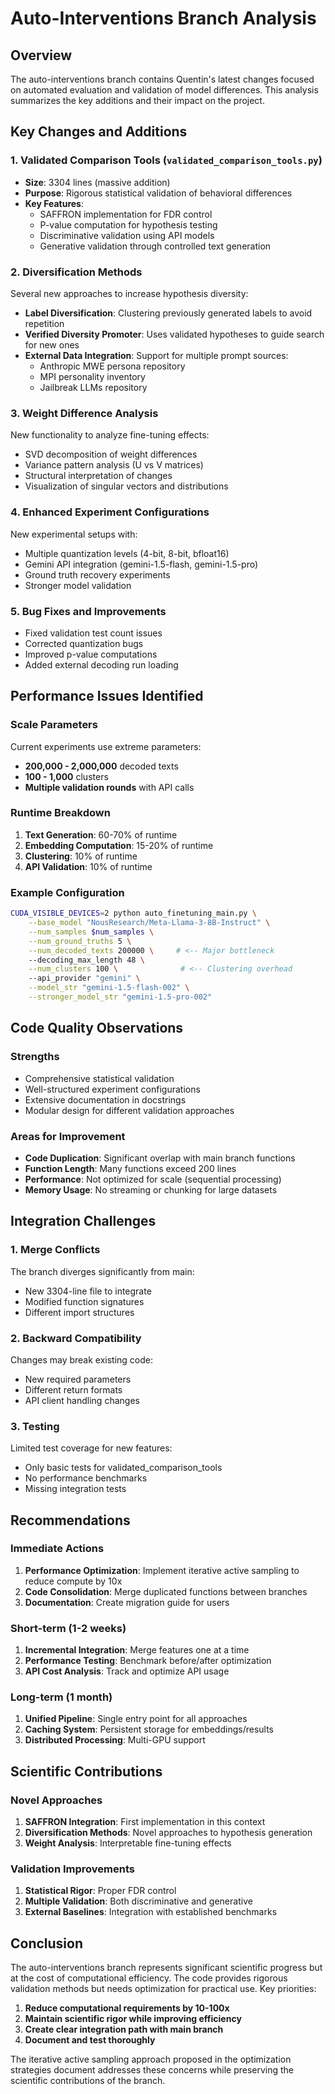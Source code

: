 # Auto-Interventions Branch Analysis

## Overview
The auto-interventions branch contains Quentin's latest changes focused on automated evaluation and validation of model differences. This analysis summarizes the key additions and their impact on the project.

## Key Changes and Additions

### 1. **Validated Comparison Tools** (`validated_comparison_tools.py`)
- **Size**: 3304 lines (massive addition)
- **Purpose**: Rigorous statistical validation of behavioral differences
- **Key Features**:
  - SAFFRON implementation for FDR control
  - P-value computation for hypothesis testing
  - Discriminative validation using API models
  - Generative validation through controlled text generation

### 2. **Diversification Methods**
Several new approaches to increase hypothesis diversity:
- **Label Diversification**: Clustering previously generated labels to avoid repetition
- **Verified Diversity Promoter**: Uses validated hypotheses to guide search for new ones
- **External Data Integration**: Support for multiple prompt sources:
  - Anthropic MWE persona repository
  - MPI personality inventory
  - Jailbreak LLMs repository

### 3. **Weight Difference Analysis**
New functionality to analyze fine-tuning effects:
- SVD decomposition of weight differences
- Variance pattern analysis (U vs V matrices)
- Structural interpretation of changes
- Visualization of singular vectors and distributions

### 4. **Enhanced Experiment Configurations**
New experimental setups with:
- Multiple quantization levels (4-bit, 8-bit, bfloat16)
- Gemini API integration (gemini-1.5-flash, gemini-1.5-pro)
- Ground truth recovery experiments
- Stronger model validation

### 5. **Bug Fixes and Improvements**
- Fixed validation test count issues
- Corrected quantization bugs
- Improved p-value computations
- Added external decoding run loading

## Performance Issues Identified

### Scale Parameters
Current experiments use extreme parameters:
- **200,000 - 2,000,000** decoded texts
- **100 - 1,000** clusters
- **Multiple validation rounds** with API calls

### Runtime Breakdown
1. **Text Generation**: 60-70% of runtime
2. **Embedding Computation**: 15-20% of runtime
3. **Clustering**: 10% of runtime
4. **API Validation**: 10% of runtime

### Example Configuration
```bash
CUDA_VISIBLE_DEVICES=2 python auto_finetuning_main.py \
    --base_model "NousResearch/Meta-Llama-3-8B-Instruct" \
    --num_samples $num_samples \
    --num_ground_truths 5 \
    --num_decoded_texts 200000 \     # <-- Major bottleneck
    --decoding_max_length 48 \
    --num_clusters 100 \              # <-- Clustering overhead
    --api_provider "gemini" \
    --model_str "gemini-1.5-flash-002" \
    --stronger_model_str "gemini-1.5-pro-002"
```

## Code Quality Observations

### Strengths
- Comprehensive statistical validation
- Well-structured experiment configurations
- Extensive documentation in docstrings
- Modular design for different validation approaches

### Areas for Improvement
- **Code Duplication**: Significant overlap with main branch functions
- **Function Length**: Many functions exceed 200 lines
- **Performance**: Not optimized for scale (sequential processing)
- **Memory Usage**: No streaming or chunking for large datasets

## Integration Challenges

### 1. **Merge Conflicts**
The branch diverges significantly from main:
- New 3304-line file to integrate
- Modified function signatures
- Different import structures

### 2. **Backward Compatibility**
Changes may break existing code:
- New required parameters
- Different return formats
- API client handling changes

### 3. **Testing**
Limited test coverage for new features:
- Only basic tests for validated_comparison_tools
- No performance benchmarks
- Missing integration tests

## Recommendations

### Immediate Actions
1. **Performance Optimization**: Implement iterative active sampling to reduce compute by 10x
2. **Code Consolidation**: Merge duplicated functions between branches
3. **Documentation**: Create migration guide for users

### Short-term (1-2 weeks)
1. **Incremental Integration**: Merge features one at a time
2. **Performance Testing**: Benchmark before/after optimization
3. **API Cost Analysis**: Track and optimize API usage

### Long-term (1 month)
1. **Unified Pipeline**: Single entry point for all approaches
2. **Caching System**: Persistent storage for embeddings/results
3. **Distributed Processing**: Multi-GPU support

## Scientific Contributions

### Novel Approaches
1. **SAFFRON Integration**: First implementation in this context
2. **Diversification Methods**: Novel approaches to hypothesis generation
3. **Weight Analysis**: Interpretable fine-tuning effects

### Validation Improvements
1. **Statistical Rigor**: Proper FDR control
2. **Multiple Validation**: Both discriminative and generative
3. **External Baselines**: Integration with established benchmarks

## Conclusion

The auto-interventions branch represents significant scientific progress but at the cost of computational efficiency. The code provides rigorous validation methods but needs optimization for practical use. Key priorities:

1. **Reduce computational requirements by 10-100x**
2. **Maintain scientific rigor while improving efficiency**
3. **Create clear integration path with main branch**
4. **Document and test thoroughly**

The iterative active sampling approach proposed in the optimization strategies document addresses these concerns while preserving the scientific contributions of the branch.